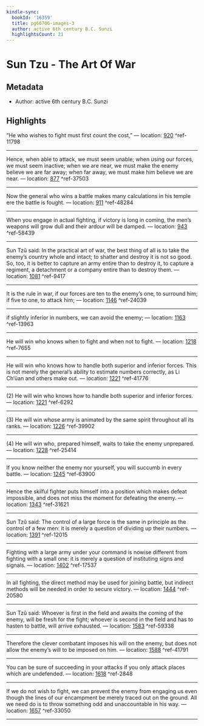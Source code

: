 ```yaml
---
kindle-sync:
  bookId: '16359'
  title: pg66706-images-3
  author: active 6th century B.C. Sunzi
  highlightsCount: 21
---
```

# Sun Tzu - The Art Of War
## Metadata
* Author: active 6th century B.C. Sunzi

## Highlights
“He who wishes to fight must first count the cost,” — location: [920]() ^ref-11798

---
Hence, when able to attack, we must seem unable; when using our forces, we must seem inactive; when we are near, we must make the enemy believe we are far away; when far away, we must make him believe we are near. — location: [877]() ^ref-37503

---
Now the general who wins a battle makes many calculations in his temple ere the battle is fought. — location: [911]() ^ref-48284

---
When you engage in actual fighting, if victory is long in coming, the men’s weapons will grow dull and their ardour will be damped. — location: [943]() ^ref-58439

---
Sun Tzŭ said: In the practical art of war, the best thing of all is to take the enemy’s country whole and intact; to shatter and destroy it is not so good. So, too, it is better to capture an army entire than to destroy it, to capture a regiment, a detachment or a company entire than to destroy them. — location: [1081]() ^ref-9417

---
It is the rule in war, if our forces are ten to the enemy’s one, to surround him; if five to one, to attack him; — location: [1146]() ^ref-24039

---
if slightly inferior in numbers, we can avoid the enemy; — location: [1163]() ^ref-13963

---
He will win who knows when to fight and when not to fight. — location: [1218]() ^ref-7655

---
He will win who knows how to handle both superior and inferior forces. This is not merely the general’s ability to estimate numbers correctly, as Li Ch‘üan and others make out. — location: [1221]() ^ref-41776

---
(2) He will win who knows how to handle both superior and inferior forces. — location: [1221]() ^ref-6292

---
(3) He will win whose army is animated by the same spirit throughout all its ranks. — location: [1226]() ^ref-39902

---
(4) He will win who, prepared himself, waits to take the enemy unprepared. — location: [1228]() ^ref-25414

---
If you know neither the enemy nor yourself, you will succumb in every battle. — location: [1245]() ^ref-63900

---
Hence the skilful fighter puts himself into a position which makes defeat impossible, and does not miss the moment for defeating the enemy. — location: [1343]() ^ref-31621

---
Sun Tzŭ said: The control of a large force is the same in principle as the control of a few men: it is merely a question of dividing up their numbers. — location: [1391]() ^ref-12015

---
Fighting with a large army under your command is nowise different from fighting with a small one: it is merely a question of instituting signs and signals. — location: [1402]() ^ref-17537

---
In all fighting, the direct method may be used for joining battle, but indirect methods will be needed in order to secure victory. — location: [1444]() ^ref-20580

---
Sun Tzŭ said: Whoever is first in the field and awaits the coming of the enemy, will be fresh for the fight; whoever is second in the field and has to hasten to battle, will arrive exhausted. — location: [1583]() ^ref-59338

---
Therefore the clever combatant imposes his will on the enemy, but does not allow the enemy’s will to be imposed on him. — location: [1588]() ^ref-41791

---
You can be sure of succeeding in your attacks if you only attack places which are undefended. — location: [1618]() ^ref-2848

---
If we do not wish to fight, we can prevent the enemy from engaging us even though the lines of our encampment be merely traced out on the ground. All we need do is to throw something odd and unaccountable in his way. — location: [1657]() ^ref-33050

---
